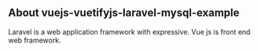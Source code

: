 

## About vuejs-vuetifyjs-laravel-mysql-example

Laravel is a web application framework with expressive.
Vue js is front end web framework.

